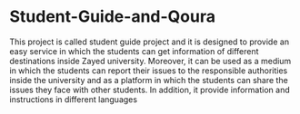 # Student-Guide-and-Qoura
This project is called student guide project and it is designed to provide an easy service in which the students can get information of different destinations inside Zayed university.  Moreover, it can be used as a medium in which the students can report their issues to the responsible authorities inside the university and as a platform in which the students can share the issues they face with other students. In addition, it provide information and instructions in different languages
